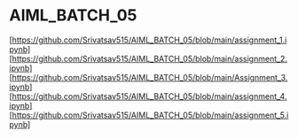 # AIML_BATCH_05
[https://github.com/Srivatsav515/AIML_BATCH_05/blob/main/assignment_1.ipynb]
[https://github.com/Srivatsav515/AIML_BATCH_05/blob/main/assignment_2.ipynb]
[https://github.com/Srivatsav515/AIML_BATCH_05/blob/main/Assignment_3.ipynb]
[https://github.com/Srivatsav515/AIML_BATCH_05/blob/main/assignment_4.ipynb]
[https://github.com/Srivatsav515/AIML_BATCH_05/blob/main/assignment_5.ipynb]
